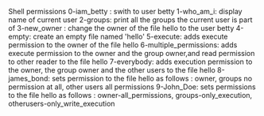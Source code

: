 Shell permissions
0-iam_betty : swith to user betty
1-who_am_i: display name of current user
2-groups: print all the groups the current user is part of
3-new_owner : change the owner of the file hello to the user betty
4-empty: create an empty file named 'hello'
5-execute: adds execute permission to the owner of the file hello
6-multiple_permissions: adds execute permission to the owner and the group owner,and read permission to other reader to the file hello
7-everybody: adds execution permission to the owner, the group owner and the other users to the file hello
8-james_bond: sets permission to the file hello as follows : owner, groups no permission at all, other users all permissions
9-John_Doe: sets permissions to the file hello as follows : owner-all_permissions, groups-only_execution, otherusers-only_write_execution
